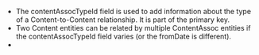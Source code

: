 - The contentAssocTypeId field is used to add information about the type of a Content-to-Content relationship. It is part of the primary key.
- Two Content entities can be related by multiple ContentAssoc entities if the contentAssocTypeId field varies (or the fromDate is different).
-